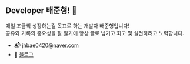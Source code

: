 <h2> Developer 배준형! 👋</h2>

매일 조금씩 성장하는걸 목표로 하는 개발자 배준형입니다!
<br>
공유와 기록의 중요성을 잘 알기에 항상 글로 남기고 회고 및 실천하려고 노력합니다.

- 📬 jhbae0420@naver.com
- 📝 [블로그](https://velog.io/@jhbae0420)


<!--
**junhyeong00/junhyeong00** is a ✨ _special_ ✨ repository because its `README.md` (this file) appears on your GitHub profile.

Here are some ideas to get you started:

- 🔭 I’m currently working on ...
- 🌱 I’m currently learning ...
- 👯 I’m looking to collaborate on ...
- 🤔 I’m looking for help with ...
- 💬 Ask me about ...
- 📫 How to reach me: ...
- 😄 Pronouns: ...
- ⚡ Fun fact: ...
-->
